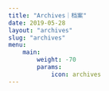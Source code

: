 ```yaml
---
title: "Archives｜档案"
date: 2019-05-28
layout: "archives"
slug: "archives"
menu:
    main:
        weight: -70
        params: 
            icon: archives
---
```

